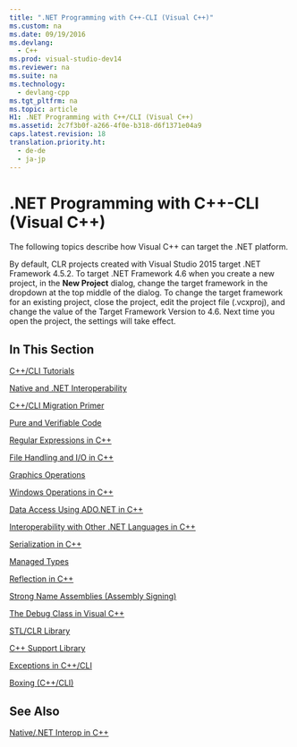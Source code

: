 ```yaml
---
title: ".NET Programming with C++-CLI (Visual C++)"
ms.custom: na
ms.date: 09/19/2016
ms.devlang: 
  - C++
ms.prod: visual-studio-dev14
ms.reviewer: na
ms.suite: na
ms.technology: 
  - devlang-cpp
ms.tgt_pltfrm: na
ms.topic: article
H1: .NET Programming with C++/CLI (Visual C++)
ms.assetid: 2c7f3b0f-a266-4f0e-b318-d6f1371e04a9
caps.latest.revision: 18
translation.priority.ht: 
  - de-de
  - ja-jp
---
```

# .NET Programming with C++-CLI (Visual C++)
The following topics describe how Visual C++ can target the .NET platform.  
  
 By default, CLR projects created with Visual Studio 2015 target .NET Framework 4.5.2. To target .NET Framework 4.6 when you create a new project, in the **New Project** dialog, change the target framework in the dropdown at the top middle of the dialog. To change the target framework for an existing project, close the project, edit the project file (.vcxproj), and change the value of the Target Framework Version to 4.6. Next time you open the project, the settings will take effect.  
  
## In This Section  
 [C++/CLI Tutorials](../vs140/C---CLI-Tasks.md)  
  
 [Native and .NET Interoperability](../vs140/Native-and-.NET-Interoperability.md)  
  
 [C++/CLI Migration Primer](../vs140/C---CLI-Migration-Primer.md)  
  
 [Pure and Verifiable Code](../vs140/Pure-and-Verifiable-Code--C---CLI-.md)  
  
 [Regular Expressions in C++](../Topic/Regular%20Expressions%20\(C++-CLI\).md)  
  
 [File Handling and I/O in C++](../Topic/File%20Handling%20and%20I-O%20\(C++-CLI\).md)  
  
 [Graphics Operations](../vs140/Graphics-Operations--C---CLI-.md)  
  
 [Windows Operations in C++](../Topic/Windows%20Operations%20\(C++-CLI\).md)  
  
 [Data Access Using ADO.NET in C++](../vs140/Data-Access-Using-ADO.NET--C---CLI-.md)  
  
 [Interoperability with Other .NET Languages in C++](../vs140/Interoperability-with-Other-.NET-Languages--C---CLI-.md)  
  
 [Serialization in C++](../vs140/Serialization--C---CLI-.md)  
  
 [Managed Types](../vs140/Managed-Types--C---CLI-.md)  
  
 [Reflection in C++](../Topic/Reflection%20\(C++-CLI\).md)  
  
 [Strong Name Assemblies (Assembly Signing)](../Topic/Strong%20Name%20Assemblies%20\(Assembly%20Signing\)%20\(C++-CLI\).md)  
  
 [The Debug Class in Visual C++](../Topic/Debug%20Class%20\(C++-CLI\).md)  
  
 [STL/CLR Library](../vs140/STL-CLR-Library-Reference.md)  
  
 [C++ Support Library](../vs140/C---Support-Library.md)  
  
 [Exceptions in C++/CLI](../vs140/Exceptions-in-C---CLI.md)  
  
 [Boxing (C++/CLI)](../vs140/Boxing--C---CLI-.md)  
  
## See Also  
 [Native/.NET Interop in C++](../vs140/Native-and-.NET-Interoperability.md)